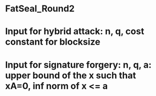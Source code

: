 # FatSeal_Round2
# Input for hybrid attack: n, q, cost constant for blocksize
# Input for signature forgery: n, q, a: upper bound of the x such that xA=0, inf norm of x <= a
